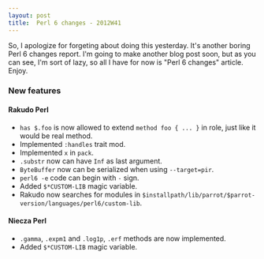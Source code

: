 ```yaml
---
layout: post
title:  Perl 6 changes - 2012W41
---
```

So, I apologize for forgeting about doing this yesterday. It's another
boring Perl 6 changes report. I'm going to make another blog post soon,
but as you can see, I'm sort of lazy, so all I have for now is "Perl 6
changes" article. Enjoy.

### New features
#### Rakudo Perl
* `has $.foo` is now allowed to extend `method foo { ... }` in role,
  just like it would be real method.
* Implemented `:handles` trait mod.
* Implemented `x` in `pack`.
* `.substr` now can have `Inf` as last argument.
* `ByteBuffer` now can be serialized when using `--target=pir`.
* `perl6 -e` code can begin with `-` sign.
* Added `$*CUSTOM-LIB` magic variable.
* Rakudo now searches for modules in
  `$installpath/lib/parrot/$parrot-version/languages/perl6/custom-lib`.

#### Niecza Perl
* `.gamma`, `.expm1` and `.log1p`, `.erf` methods are now implemented.
* Added `$*CUSTOM-LIB` magic variable.
